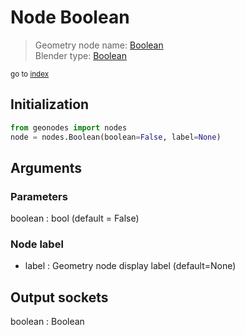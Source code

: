 
# Node Boolean

> Geometry node name: [Boolean](https://docs.blender.org/manual/en/latest/modeling/geometry_nodes/material/boolean.html)<br>
  Blender type: [Boolean](https://docs.blender.org/api/current/bpy.types.FunctionNodeInputBool.html)
  
<sub>go to [index](/docs/index.md)</sub>

## Initialization

```python
from geonodes import nodes
node = nodes.Boolean(boolean=False, label=None)
```



## Arguments


### Parameters

boolean : bool (default = False)

### Node label

- label : Geometry node display label (default=None)

## Output sockets

boolean : Boolean
